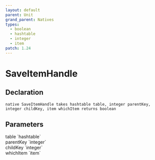```yaml
---
layout: default
parent: Unit
grand_parent: Natives
types:
  - boolean
  - hashtable
  - integer
  - item
patch: 1.24
---
```


# SaveItemHandle

## Declaration

```
native SaveItemHandle takes hashtable table, integer parentKey, integer childKey, item whichItem returns boolean
```

## Parameters
<dl>
  <dt>table `hashtable`</dt>
  <dd></dd>

  <dt>parentKey `integer`</dt>
  <dd></dd>

  <dt>childKey `integer`</dt>
  <dd></dd>

  <dt>whichItem `item`</dt>
  <dd></dd>
</dl>